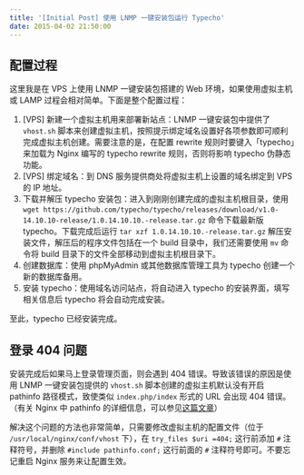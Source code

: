 ```yaml
---
title: '[Initial Post] 使用 LNMP 一键安装包运行 Typecho'
date: 2015-04-02 21:50:00
---
```


## 配置过程

这里我是在 VPS 上使用 LNMP 一键安装包搭建的 Web 环境，如果使用虚拟主机或 LAMP 过程会相对简单。下面是整个配置过程：

1. [VPS] 新建一个虚拟主机用来部署新站点：LNMP 一键安装包中提供了 `vhost.sh` 脚本来创建虚拟主机，按照提示绑定域名设置好各项参数即可顺利完成虚拟主机创建。需要注意的是，在配置 rewrite 规则时要键入「typecho」来加载为 Nginx 编写的 typecho rewrite 规则，否则将影响 typecho 伪静态功能。
2. [VPS] 绑定域名：到 DNS 服务提供商处将虚拟主机上设置的域名绑定到 VPS 的 IP 地址。
3. 下载并解压 typecho 安装包：进入到刚刚创建完成的虚拟主机根目录，使用 `wget https://github.com/typecho/typecho/releases/download/v1.0-14.10.10-release/1.0.14.10.10.-release.tar.gz` 命令下载最新版 typecho。下载完成后运行 `tar xzf 1.0.14.10.10.-release.tar.gz` 解压安装文件，解压后的程序文件包括在一个 build 目录中，我们还需要使用 `mv` 命令将 build 目录下的文件全部移动到虚拟主机根目录下。
4. 创建数据库：使用 phpMyAdmin 或其他数据库管理工具为 typecho 创建一个新的数据库备用。
5. 安装 typecho：使用域名访问站点，将自动进入 typecho 的安装界面，填写相关信息后 typecho 将会自动完成安装。

至此，typecho 已经安装完成。

<!--more-->

## 登录 404 问题

安装完成后如果马上登录管理页面，则会遇到 404 错误。导致该错误的原因是使用 LNMP 一键安装包提供的 `vhost.sh` 脚本创建的虚拟主机默认没有开启 pathinfo 路径模式，致使类似 `index.php/index` 形式的 URL 会出现 404 错误。（有关 Nginx 中 pathinfo 的详细信息，可以参见[这篇文章](http://www.nginx.cn/426.html)）

解决这个问题的方法也非常简单，只需要修改虚拟主机的配置文件（位于 `/usr/local/nginx/conf/vhost` 下），在 `try_files $uri =404;` 这行前添加 `#` 注释符号，并删除 `#include pathinfo.conf;` 这行前面的 `#` 注释符号即可。不要忘记重启 Nginx 服务来让配置生效。
